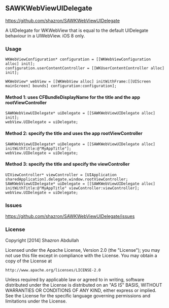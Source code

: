 ## SAWKWebViewUIDelegate
https://github.com/shazron/SAWKWebViewUIDelegate

A UIDelegate for WKWebView that is equal to the default UIDelegate behaviour in a UIWebView. iOS 8 only.


### Usage
```
WKWebViewConfiguration* configuration = [[WKWebViewConfiguration alloc] init];
configuration.userContentController = [[WKUserContentController alloc] init];

WKWebView* webView = [[WKWebView alloc] initWithFrame:[[UIScreen mainScreen] bounds] configuration:configuration];
```

####  Method 1: uses CFBundleDisplayName for the title and the app rootViewController
```
SAWKWebViewUIDelegate* uiDelegate = [[SAWKWebViewUIDelegate alloc] init];
webView.UIDelegate = uiDelegate;
```

####  Method 2: specify the title and uses the app rootViewController
```
SAWKWebViewUIDelegate* uiDelegate = [[SAWKWebViewUIDelegate alloc] initWithTitle:@"MyAppTitle"];
webView.UIDelegate = uiDelegate;
```

####  Method 3: specify the title and specify the viewController
```
UIViewController* viewController = [UIApplication sharedApplication].delegate.window.rootViewController;
SAWKWebViewUIDelegate* uiDelegate = [[SAWKWebViewUIDelegate alloc] initWithTitle:@"MyAppTitle" viewController:viewController];
webView.UIDelegate = uiDelegate;
```

### Issues

https://github.com/shazron/SAWKWebViewUIDelegate/issues

### License

Copyright [2014] Shazron Abdullah

Licensed under the Apache License, Version 2.0 (the "License");
you may not use this file except in compliance with the License.
You may obtain a copy of the License at

    http://www.apache.org/licenses/LICENSE-2.0

Unless required by applicable law or agreed to in writing, software
distributed under the License is distributed on an "AS IS" BASIS,
WITHOUT WARRANTIES OR CONDITIONS OF ANY KIND, either express or implied.
See the License for the specific language governing permissions and
limitations under the License.

